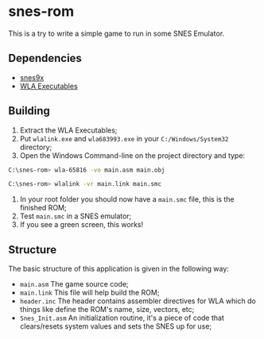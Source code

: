 # snes-rom
This is a try to write a simple game to run in some SNES Emulator.


## Dependencies
- [snes9x](http://www.mediafire.com/?io0aok7857twdop)
- [WLA Executables](http://www.mediafire.com/?t0x21wi3htiko19)


## Building
1. Extract the WLA Executables;
1. Put `wlalink.exe` and `wla683993.exe` in your `C:/Windows/System32` directory;
1. Open the Windows Command-line on the project directory and type:
```sh
C:\snes-rom> wla-65816 -vo main.asm main.obj
```
```sh
C:\snes-rom> wlalink -vr main.link main.smc
```
1. In your root folder you should now have a `main.smc` file, this is the finished ROM;
1. Test `main.smc` in a SNES emulator;
1. If you see a green screen, this works!


## Structure
The basic structure of this application is given in the following way:

- `main.asm` The game source code;
- `main.link` This file will help build the ROM;
- `header.inc` The header contains assembler directives for WLA which do things like define the ROM's name, size, vectors, etc;
- `Snes_Init.asm` An initialization routine, it's a piece of code that clears/resets system values and sets the SNES up for use;
